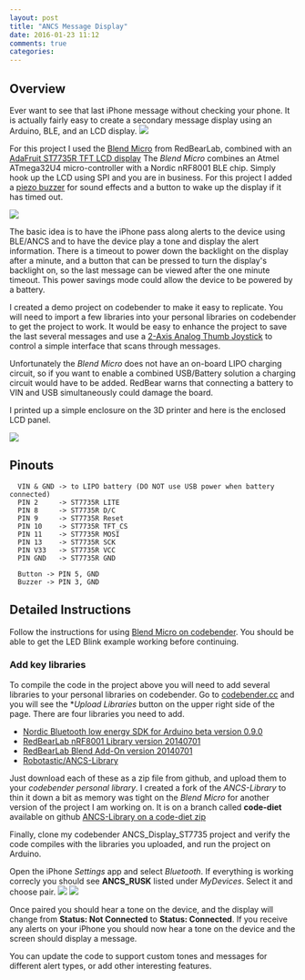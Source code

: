 ```yaml
---
layout: post
title: "ANCS Message Display"
date: 2016-01-23 11:12
comments: true
categories: 
---
```


## Overview
Ever want to see that last iPhone message without checking your phone. It is actually fairly easy to create a secondary message display using an Arduino, BLE, and an LCD display.
<img src="https://s3.amazonaws.com/rwx-blog/IMG_6097.JPG">

For this project I used the <a href="http://redbearlab.com/blendmicro/" target="_blank">Blend Micro</a> from  RedBearLab, combined with an <a href="https://www.adafruit.com/product/358" target="_blank">AdaFruit ST7735R TFT LCD display</a>  The *Blend Micro* combines an Atmel ATmega32U4 micro-controller with a Nordic nRF8001 BLE chip. Simply hook up the LCD using SPI and you are in business. For this project I added a <a href="https://www.adafruit.com/products/160">piezo buzzer</a> for sound effects and a button to wake up the display if it has timed out.

<img src="//s3.amazonaws.com/rwx-blog/IMG_6098.JPG">

The basic idea is to have the iPhone pass along alerts to the device using BLE/ANCS and to have the device play a tone and display the alert information. There is a timeout to power down the backlight on the display after a minute, and a button that can be pressed to turn the display's backlight on, so the last message can be viewed after the one minute timeout.  This power savings mode could allow the device to be powered by a battery.

I created a demo project on <a herf="https://codebender.cc/sketch:222511" target="_blank">codebender</a> to make it easy to replicate. You will need to import a few libraries into your personal libraries on codebender to get the project to work. It would be easy to enhance the project to save the last several messages and use a <a href="https://www.adafruit.com/product/444">2-Axis Analog Thumb Joystick</a> to control a simple interface that scans through messages.

Unfortunately the *Blend Micro* does not have an on-board LIPO charging circuit, so if you want to enable a combined USB/Battery solution a charging circuit would have to be added. RedBear warns that connecting a battery to VIN and USB simultaneously could damage the board.

I printed up a simple enclosure on the 3D printer and here is the enclosed LCD panel.

<img src="https://s3.amazonaws.com/rwx-blog/IMG_6110.JPG">

## Pinouts
```
  VIN & GND -> to LIPO battery (DO NOT use USB power when battery connected)
  PIN 2     -> ST7735R LITE
  PIN 8     -> ST7735R D/C
  PIN 9     -> ST7735R Reset
  PIN 10    -> ST7735R TFT_CS
  PIN 11    -> ST7735R MOSI
  PIN 13    -> ST7735R SCK
  PIN V33   -> ST7735R VCC
  PIN GND   -> ST7735R GND

  Button -> PIN 5, GND
  Buzzer -> PIN 3, GND

```
  
## Detailed Instructions

Follow the instructions for using <a href="http://redbearlab.com/quick-start-codebender" target="_blank">Blend Micro on codebender</a>. You should be able to get the LED Blink example working before continuing.

### Add key libraries
To compile the code in the project above you will need to add several libraries to your personal libraries on codebender. Go to  <a href="https://codebender.cc" target="_blank">codebender.cc</a> and you will see the **Upload Libraries* button on the upper right side of the page. There are four libraries you need to add.

* <a href="https://github.com/NordicSemiconductor/ble-sdk-arduino" target="_blank">Nordic Bluetooth low energy SDK for Arduino beta version 0.9.0</a>
* <a href="https://github.com/RedBearLab/nRF8001/" target="_blank">RedBearLab nRF8001 Library version 20140701</a>
* <a href="https://github.com/RedBearLab/nRF8001/" target="_blank">RedBearLab Blend Add-On version 20140701</a>
* <a href="https://github.com/robotastic/ANCS-Library" target="_blank">Robotastic/ANCS-Library</a>

Just download each of these as a zip file from github, and upload them to your *codebender personal library*. I created a fork of the *ANCS-Library* to thin it down a bit as memory was tight on the *Blend Micro* for another version of the project I am working on. It is on a branch called **code-diet** available on github  <a href="//github.com/fooqri/ANCS-Library/archive/code-diet.zip">ANCS-Library on a code-diet zip</a>

Finally, clone my <a herf="https://codebender.cc/sketch:222511" target="_blank">codebender ANCS_Display_ST7735 project</a> and verify the code compiles with the libraries you uploaded, and run the project on Arduino.

Open the iPhone  *Settings* app and select *Bluetooth*. If everything is working correcly you should see **ANCS_RUSK** listed under *MyDevices*. Select it and choose pair.
<img src="https://s3.amazonaws.com/rwx-blog/IMG_6095.PNG">
<img src="https://s3.amazonaws.com/rwx-blog/IMG_6094.PNG">

Once paired you should hear a tone on the device, and the display will change from **Status: Not Connected** to **Status: Connected**.  If you receive any alerts on your iPhone you should now hear a tone on the device and the screen should display a message.

You can update the code to support custom tones and messages for different alert types, or add other interesting features. 
